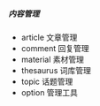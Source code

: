 ##### 内容管理
* article 文章管理
* comment 回复管理
* material 素材管理
* thesaurus 词库管理
* topic 话题管理
* option 管理工具
